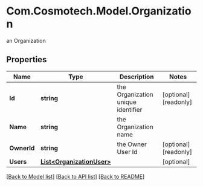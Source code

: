 # Com.Cosmotech.Model.Organization
an Organization

## Properties

Name | Type | Description | Notes
------------ | ------------- | ------------- | -------------
**Id** | **string** | the Organization unique identifier | [optional] [readonly] 
**Name** | **string** | the Organization name | 
**OwnerId** | **string** | the Owner User Id | [optional] [readonly] 
**Users** | [**List&lt;OrganizationUser&gt;**](OrganizationUser.md) |  | [optional] 

[[Back to Model list]](../README.md#documentation-for-models) [[Back to API list]](../README.md#documentation-for-api-endpoints) [[Back to README]](../README.md)

